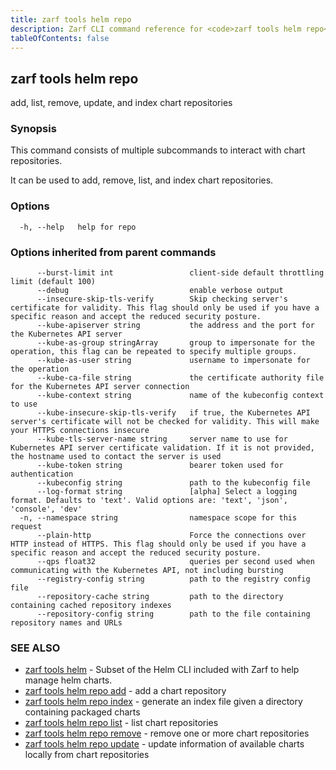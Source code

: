 ```yaml
---
title: zarf tools helm repo
description: Zarf CLI command reference for <code>zarf tools helm repo</code>.
tableOfContents: false
---
```


<!-- Page generated by Zarf; DO NOT EDIT -->

## zarf tools helm repo

add, list, remove, update, and index chart repositories

### Synopsis


This command consists of multiple subcommands to interact with chart repositories.

It can be used to add, remove, list, and index chart repositories.


### Options

```
  -h, --help   help for repo
```

### Options inherited from parent commands

```
      --burst-limit int                 client-side default throttling limit (default 100)
      --debug                           enable verbose output
      --insecure-skip-tls-verify        Skip checking server's certificate for validity. This flag should only be used if you have a specific reason and accept the reduced security posture.
      --kube-apiserver string           the address and the port for the Kubernetes API server
      --kube-as-group stringArray       group to impersonate for the operation, this flag can be repeated to specify multiple groups.
      --kube-as-user string             username to impersonate for the operation
      --kube-ca-file string             the certificate authority file for the Kubernetes API server connection
      --kube-context string             name of the kubeconfig context to use
      --kube-insecure-skip-tls-verify   if true, the Kubernetes API server's certificate will not be checked for validity. This will make your HTTPS connections insecure
      --kube-tls-server-name string     server name to use for Kubernetes API server certificate validation. If it is not provided, the hostname used to contact the server is used
      --kube-token string               bearer token used for authentication
      --kubeconfig string               path to the kubeconfig file
      --log-format string               [alpha] Select a logging format. Defaults to 'text'. Valid options are: 'text', 'json', 'console', 'dev'
  -n, --namespace string                namespace scope for this request
      --plain-http                      Force the connections over HTTP instead of HTTPS. This flag should only be used if you have a specific reason and accept the reduced security posture.
      --qps float32                     queries per second used when communicating with the Kubernetes API, not including bursting
      --registry-config string          path to the registry config file
      --repository-cache string         path to the directory containing cached repository indexes
      --repository-config string        path to the file containing repository names and URLs
```

### SEE ALSO

* [zarf tools helm](/commands/zarf_tools_helm/)	 - Subset of the Helm CLI included with Zarf to help manage helm charts.
* [zarf tools helm repo add](/commands/zarf_tools_helm_repo_add/)	 - add a chart repository
* [zarf tools helm repo index](/commands/zarf_tools_helm_repo_index/)	 - generate an index file given a directory containing packaged charts
* [zarf tools helm repo list](/commands/zarf_tools_helm_repo_list/)	 - list chart repositories
* [zarf tools helm repo remove](/commands/zarf_tools_helm_repo_remove/)	 - remove one or more chart repositories
* [zarf tools helm repo update](/commands/zarf_tools_helm_repo_update/)	 - update information of available charts locally from chart repositories

